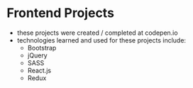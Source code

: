 # Frontend Projects

- these projects were created / completed at codepen.io
- technologies learned and used for these projects include:
    - Bootstrap
    - jQuery
    - SASS
    - React.js
    - Redux